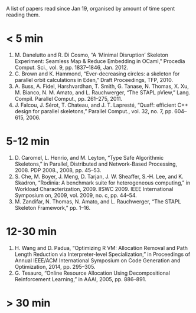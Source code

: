 A list of papers read since Jan 19, organised by amount of time spent
reading them.

# < 5 min

1. M. Danelutto and R. Di Cosmo, “A ‘Minimal Disruption’ Skeleton
   Experiment: Seamless Map & Reduce Embedding in OCaml,” Procedia
   Comput. Sci., vol. 9, pp. 1837–1846, Jan. 2012.
1. C. Brown and K. Hammond, “Ever-decreasing circles: a skeleton for
   parallel orbit calculations in Eden,” Draft Proceedings, TFP, 2010.
1. A. Buss, A. Fidel, Harshvardhan, T. Smith, G. Tanase, N. Thomas,
   X. Xu, M. Bianco, N. M. Amato, and L. Rauchwerger, “The STAPL
   pView,” Lang. Compil. Parallel Comput., pp. 261–275, 2011.
1. J. Falcou, J. Sérot, T. Chateau, and J. T. Lapresté, “Quaff:
   efficient C++ design for parallel skeletons,” Parallel Comput.,
   vol. 32, no. 7, pp. 604–615, 2006.

# 5-12 min

1. D. Caromel, L. Henrio, and M. Leyton, “Type Safe Algorithmic
   Skeletons,” in Parallel, Distributed and Network-Based
   Processing, 2008. PDP 2008., 2008, pp. 45–53.
1. S. Che, M. Boyer, J. Meng, D. Tarjan, J. W. Sheaffer, S.-H. Lee,
   and K. Skadron, “Rodinia: A benchmark suite for heterogeneous
   computing,” in Workload Characterization, 2009. IISWC 2009. IEEE
   International Symposium on, 2009, vol. 2009, no. c, pp. 44–54.
1. M. Zandifar, N. Thomas, N. Amato, and L. Rauchwerger, “The STAPL
   Skeleton Framework,” pp. 1–16.

# 12-30 min

1. H. Wang and D. Padua, “Optimizing R VM: Allocation Removal and Path
   Length Reduction via Interpreter-level Specialization,” in
   Proceedings of Annual IEEE/ACM International Symposium on Code
   Generation and Optimization, 2014, pp. 295–305.
1. G. Tesauro, “Online Resource Allocation Using Decompositional
   Reinforcement Learning,” in AAAI, 2005, pp. 886–891.

# > 30 min

